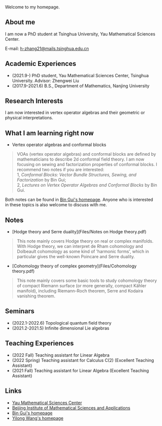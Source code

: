 Welcome to my homepage.

## About me

I am now a PhD student at Tsinghua University, Yau Mathematical Sciences Center.

E-mail: 
h-zhang21@mails.tsinghua.edu.cn


## Academic Experiences
- (2021.9-)  PhD student, Yau Mathematical Sciences Center, Tsinghua University. Advisor: Zhengwei Liu
- (2017.9-2021.6) B.S., Department of Mathematics, Nanjing University


##  Research Interests

I am now interested in vertex operator algebras and their geometric or physical interpretations.

## What I am learning right now
- Vertex operator algebras and conformal blocks
> VOAs (vertex operator algebras) and conformal blocks are defined by mathematicians to describe 2d conformal field theory. I am now focusing on sewing and factorization properties of conformal blocks. I recommend two notes if you are interested:<br>
1, *Conformal Blocks: Vector Bundle Structures, Sewing, and Factorization* by Bin Gui;<br>
2, *Lectures on Vertex Operator Algebras and Conformal Blocks* by Bin Gui.

Both notes can be found in [Bin Gui's homepage](https://binguimath.github.io). Anyone who is interested in these topics is also welcome to discuss with me.

## Notes
- [Hodge theory and Serre duality](Files/Notes on Hodge theory.pdf)
> This note mainly covers Hodge theory on real or complex manifolds. With Hodge theory, we can interpret de Rham cohomology and Dolbeault cohomology as some kind of 'harmonic forms', which in particular gives the well-known Poincare and Serre duality.<br>
- [Cohomology theory of complex geometry](Files/Cohomology theory.pdf)
> This note mainly covers some basic tools to study cohomology theory of compact Riemann surface (or more generally, compact Kähler manifold), including Riemann-Roch theorem, Serre and Kodaira vanishing theorem.

## Seminars
- (2022.1-2022.6) Topological quantum field theory
- (2021.2-2021.5) Infinite dimensional Lie algebras

## Teaching Experiences
- (2022 Fall) Teaching assistant for Linear Algebra
- (2022 Spring) Teaching assistant for Calculus C(2) (Excellent Teaching Assistant)
- (2021 Fall) Teaching assistant for Linear Algebra (Excellent Teaching Assistant)

## Links
- [Yau Mathematical Sciences Center](https://ymsc.tsinghua.edu.cn)
- [Beijing Institute of Mathematical Sciences and Applications](http://www.bimsa.cn)
- [Bin Gui's homepage](https://binguimath.github.io)
- [Yilong Wang's homepage](https://yilongwang11.github.io)
